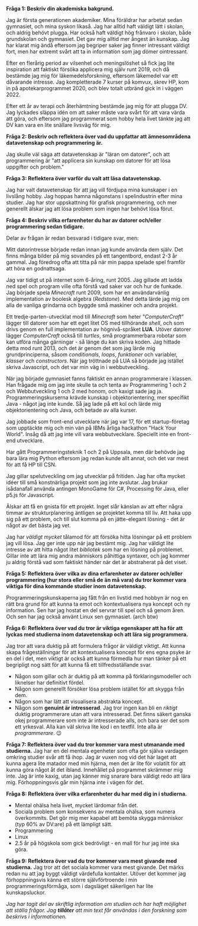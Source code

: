 **Fråga 1: Beskriv din akademiska bakgrund.**

Jag är första generationen akademiker. Mina föräldrar har arbetat sedan gymnasiet, och mina syskon likaså. Jag har alltid haft väldigt lätt i skolan, och aldrig behövt plugga. Har också haft väldigt hög frånvaro i skolan, både grundskolan och gymnasiet. Det gav mig alltid mer ångest än kunskap. Jag har klarat mig ändå eftersom jag begriper saker jag finner intressant väldigt fort, men har extremt svårt att ta in information som jag dömer ointressant.

Efter en flerårig period av vilsenhet och meningslöshet så fick jag lite inspiration att faktiskt försöka applicera mig själv runt 2019, och då bestämde jag mig för läkemedelsforskning, eftersom läkemedel var ett dåvarande intresse. Jag kompletterade 7 kurser på komvux, skrev HP, kom in på apotekarprogrammet 2020, och blev totalt utbränd gick in i väggen 2022. 

Efter ett år av terapi och återhämtning bestämde jag mig för att plugga DV. Jag lyckades släppa idén om att saker måste vara svårt för att vara värda att göra, och eftersom jag programmerat som hobby hela livet tänkte jag att DV kan vara en lite snällare livsväg för mig.

**Fråga 2: Beskriv och reflektera över vad du uppfattar att ämnesområdena datavetenskap och programmering är.**

Jag skulle väl säga att datavetenskap är "läran om datorer", och att programmering är "att applicera sin kunskap om datorer för att lösa uppgifter och problem."

**Fråga 3: Reflektera över varför du valt att läsa datavetenskap.**

Jag har valt datavetenskap för att jag vill fördjupa mina kunskaper i en livslång hobby. Jag hoppas hamna någonstans i spelindustrin efter mina studier. Jag har stor uppskattning för grafisk programmering, och mer generellt älskar jag att lösa problem som ingen har behövt lösa förut. 

**Fråga 4: Beskriv vilka erfarenheter du har av datorer och/eller programmering sedan tidigare.**

Delar av frågan är redan besvarad i tidigare svar, men:

Mitt datorintresse började redan innan jag kunde använda dem själv. Det finns många bilder på mig sovandes på ett tangentbord, endast 2-3 år gammal. Jag föredrog ofta att titta på när min pappa spelade spel framför att höra en godnattsaga.

Jag var tidigt ut på internet som 6-åring, runt 2005. Jag gillade att ladda ned spel och program ville ofta förstå vad saker var och hur de funkade. 
Jag började spela *Minecraft* runt 2009, som har en användarvänlig implementation av boolesk algebra (*Redstone*). Med detta lärde jag mig om alla de vanliga grindarna och byggde små maskiner och andra projekt. 

Ett tredje-parten-utvecklat mod till *Minecraft* som heter "*ComputerCraft*" lägger till datorer som har ett eget litet OS med tillhörande *shell*, och som drivs genom en full implementation av högnivå-språket **LUA**. Utöver datorer lägger *ComputerCraft* också till *turtles*, små programmerbara robotar som kan utföra många gärningar - så länge du kan skriva koden. Jag hittade detta mod runt 2013, och det är genom det som jag lärde mig grundprinciperna, såsom *conditionals*, *loops*, *funktioner* och variabler, *klasser* och *constructors*. När jag tröttnade på LUA så började jag istället skriva Javascript, och det var min väg in i webbutveckling. 

När jag började gymnasiet fanns faktiskt en annan programmerare i klassen. Han frågade mig om jag inte skulle ta och tenta av Programmering 1 och 2 och Webbutveckling 1 och 2 med honom, och kaxigt sade jag ja. Programmeringskurserna krävde kunskap i objektorientering, mer specifikt Java - något jag inte kunde. Så jag lade på ett kol och lärde mig objektorientering och Java, och betade av alla kurser.

Jag jobbade som front-end utvecklare när jag var 17, för ett startup-företag som upptäckte mig och min vän på IBMs årliga hackathon "Hack Your World". Insåg då att jag inte vill vara webbutvecklare. Speciellt inte en front-end utvecklare.

Har gått Programmeringsteknik 1 och 2 på Uppsala, men där behövde jag bara lära mig Python eftersom jag redan kunde allt annat, och det var mest för att få HP till CSN. 

Jag gillar spelutveckling om jag utvecklar på fritiden. Jag har ofta mycket idéer till små konstnärliga projekt som jag inte avslutar. Jag brukar isådanafall använda antingen MonoGame för C#, Processing för Java, eller p5.js för Javascript. 

Älskar att få en gnista för ett projekt. Inget slår känslan av att efter några timmar av strukturplanering äntligen se projektet komma till liv. Att haka upp sig på ett problem, och till slut komma på en jätte-elegant lösning - det är något av det bästa jag vet.

Jag har *väldigt mycket* tålamod för att försöka hitta lösningar på ett problem jag vill lösa. Jag ger inte upp när jag bestämt mig. Jag har väldigt lite intresse av att hitta något litet *bibliotek* som har en lösning på problemet. Gillar inte att lära mig andra människors påhittiga syntaxer, och jag kommer ju aldrig förstå vad som faktiskt händer när det är abstraherat på det viset. 

**Fråga 5: Reflektera över vilka av dina erfarenheter av datorer och/eller programmering (hur stora eller små de än må vara) du tror kommer vara viktiga för dina kommande studier inom datavetenskap.**

Programmeringskunskaperna jag fått från en livstid med hobbyn är nog en rätt bra grund för att kunna ta emot och kontextualisera nya koncept och ny information. Sen har jag hostat en del servrar till spel och så genom åren. Och sen har jag också använt Linux sen gymnasiet. (arch btw)

**Fråga 6: Reflektera över vad du tror är viktiga egenskaper att ha för att lyckas med studierna inom datavetenskap och att lära sig programmera.**

Jag tror att vara duktig på att formulera frågor är väldigt viktigt. 
Att kunna skapa frågeställningar för att kontextualisera koncept för ens egna psyke är en del i det, men viktigt är också att kunna förmedla hur man tänker på ett begripligt nog sätt för att kunna få ett tillfredsställande svar.

- Någon som gillar och är duktig på att komma på förklaringsmodeller och liknelser har definitivt fördel.
- Någon som generellt försöker lösa problem istället för att skygga från dem. 
- Någon som har lätt att visualisera abstrakta koncept. 
- Någon som **genuint är intresserad**. Jag tror ingen kan bli en *riktigt* duktig programmerare utan att vara intresserad. Det finns säkert ganska okej programmerare som inte är intresserade alls, och bara ser det som ett yrkesval. 
Alla kan väl skriva lite kod i en textfil. Inte alla är *programmerare*. 😉

**Fråga 7: Reflektera över vad du tror kommer vara mest utmanande med studierna.**
Jag har en del mentala egenheter som ofta gör själva vardagen omkring studier svår att få ihop. Jag är vuxen nog vid det här laget att kunna agera lite matador med min hjärna, men det är lite för volatilt för att kunna göra något åt det ibland. Innehållet på programmet skrämmer mig inte. Jag är inte kaxig, utan jag känner mig snarare bara väldigt redo att lära mig. Förhoppningsvis går min hjärna inte i vägen för det.

**Fråga 8: Reflektera över vilka erfarenheter du har med dig in i studierna.**
- Mental ohälsa hela livet, mycket lärdomar från det. 
- Sociala problem som konsekvens av mentala ohälsa, som numera överkommits. Det gör mig mer kapabel att bemöta skygga människor (typ 60% av DV:are) på ett lämpligt sätt. 
- Programmering
- Linux
- 2.5 år på högskola som gick bedrövligt - en mall för hur jag inte ska göra.

**Fråga 9: Reflektera över vad du tror kommer vara mest givande med studierna.**
Jag tror att det sociala kommer vara mest givande. Det märks redan nu att jag byggt väldigt värdefulla kontakter. Utöver det kommer jag förhoppningsvis känna ett större självförtroende i min programmeringsförmåga, som i dagsläget säkerligen har lite kunskapsluckor. 

_Jag har tagit del av skriftlig information om studien och har haft möjlighet att ställa frågor. Jag_ **_tillåter_** _att min text får användas i den forskning som beskrivs i informationen._

